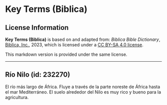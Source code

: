 # Key Terms (Biblica)

## License Information

**Key Terms (Biblica)** is based on and adapted from: _Biblica Bible Dictionary_, [Biblica, Inc.](https://www.biblica.com/), 2023, which is licensed under a [CC BY-SA 4.0 license](https://creativecommons.org/licenses/by-sa/4.0/legalcode.en).

This markdown version is provided under the same license.



--------------------------------

## Río Nilo (id: 232270)

El río más largo de África. Fluye a través de la parte noreste de África hasta el mar Mediterráneo. El suelo alrededor del Nilo es muy rico y bueno para la agricultura.


